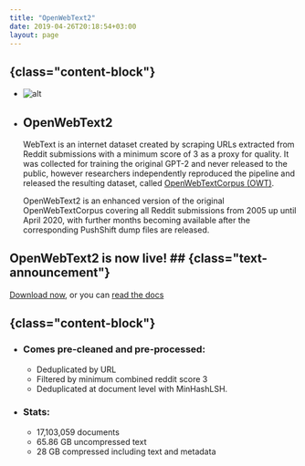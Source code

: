 ```yaml
---
title: "OpenWebText2"
date: 2019-04-26T20:18:54+03:00
layout: page
---
```


## {class="content-block"}
- ![alt](../../images/open-web-text2.png)
- ## OpenWebText2 
    WebText is an internet dataset created by scraping URLs extracted from Reddit submissions with a minimum score of 3 as a proxy for quality. It was collected for training the original GPT-2 and never released to the public, however researchers independently reproduced the pipeline and released the resulting dataset, called [OpenWebTextCorpus (OWT)](https://skylion007.github.io/OpenWebTextCorpus/).

    OpenWebText2 is an enhanced version of the original OpenWebTextCorpus covering all Reddit submissions from 2005 up until April 2020, with further months becoming available after the corresponding PushShift dump files are released.


## OpenWebText2 is now live! ## {class="text-announcement"}
[Download now](https://the-eye.eu/public/AI/pile_preliminary_components/openwebtext2.jsonl.zst.tar), or you can [read the docs](https://openwebtext2.readthedocs.io)


## {class="content-block"}
- ### Comes pre-cleaned and pre-processed:
    - Deduplicated by URL
    - Filtered by minimum combined reddit score 3
    - Deduplicated at document level with MinHashLSH.

- ### Stats:
    - 17,103,059 documents
    - 65.86 GB uncompressed text
    - 28 GB compressed including text and metadata
